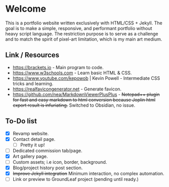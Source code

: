 # Welcome
This is a portfolio website written exclusively with HTML/CSS + Jekyll. The goal is to make a simple, responsive, and performant portfolio without heavy script language. The restriction purpose is to serve as a challenge and to match the spirit of pixel-art limitation, which is my main art medium.

## Link / Resources
- https://brackets.io - Main program to code.
- https://www.w3schools.com - Learn basic HTML & CSS.
- https://www.youtube.com/kepowob | Kevin Powell - Intermediate CSS tricks and learning.
- https://realfavicongenerator.net - Generate favicon.
- https://github.com/nea/MarkdownViewerPlusPlus - ~~Notepad++ plugin for fast and easy markdown to html conversion because Joplin html export result is infuriating.~~ Switched to Obsidian, no issue.

## To-Do list
- [x] Revamp website.
- [x] Contact detail page.
  - [ ] Pretty it up!
- [ ] Dedicated commission tab/page.
- [x] Art gallery page.
- [ ] Custom assets; i.e icon, border, background.
- [x] Blog/project history post section.
- [x] ~~Improve Jekyll integration~~ Minimum interaction, no complex automation.
- [ ] Link or preview to GroundLeaf project (pending until ready.)
